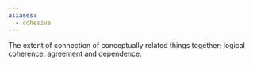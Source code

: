 ```yaml
---
aliases:
  - cohesive
---
```

The extent of connection of conceptually related things together; logical coherence, agreement and dependence.
